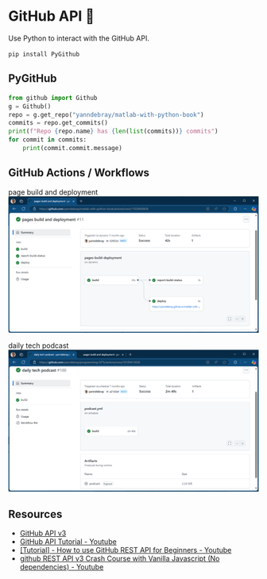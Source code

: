 # GitHub API 🐙

Use Python to interact with the GitHub API.

`pip install PyGithub`

## PyGitHub

```python
from github import Github
g = Github()
repo = g.get_repo("yanndebray/matlab-with-python-book")
commits = repo.get_commits()
print(f"Repo {repo.name} has {len(list(commits))} commits")
for commit in commits:
    print(commit.commit.message)
```

## GitHub Actions / Workflows

page build and deployment
![dynamic workflows](img/action.png)

daily tech podcast
![scheduled workflows](img/action2.png)

## Resources

- [GitHub API v3](https://docs.github.com/en/rest)
- [GitHub API Tutorial - Youtube](https://www.youtube.com/watch?v=-kFyPaHNgXo&ab_channel=Andy%27sTechTutorials)
- [[Tutorial] - How to use GitHub REST API for Beginners - Youtube](https://www.youtube.com/watch?v=OvfLavRD1Os&ab_channel=Andy%27sTechTutorials)
- [github REST API v3 Crash Course with Vanilla Javascript (No dependencies) - Youtube](https://www.youtube.com/watch?v=5QlE6o-iYcE&ab_channel=HusseinNasser)